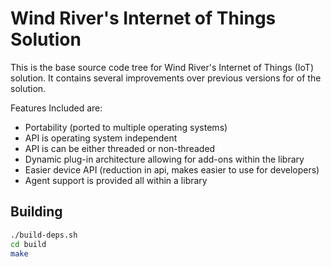 Wind River's Internet of Things Solution
========================================

This is the base source code tree for Wind River's Internet of Things (IoT)
solution.  It contains several improvements over previous versions for of the
solution.

Features Included are:
- Portability (ported to multiple operating systems)
- API is operating system independent
- API is can be either threaded or non-threaded
- Dynamic plug-in architecture allowing for add-ons within the library
- Easier device API (reduction in api, makes easier to use for developers)
- Agent support is provided all within a library

Building
--------
```sh
./build-deps.sh
cd build
make
```
